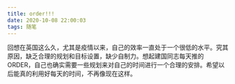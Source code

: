 ```yaml
---
title: order!!!
date: 2020-10-08 22:00:03
tags: 随笔
---
```


回想在英国这么久，尤其是疫情以来，自己的效率一直处于一个很低的水平。究其原因，缺乏合理的规划和目标设置，缺少自制力。想起建国同志每天推的ORDER，自己也确实需要一些规划来对自己的时间进行一个合理的安排。希望以后能真的利用好每天的时间，不再像现在这样。